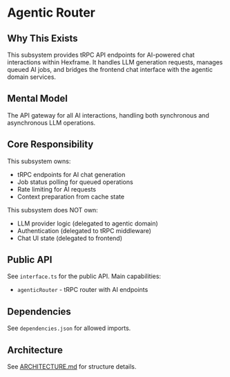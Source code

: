 # Agentic Router

## Why This Exists
This subsystem provides tRPC API endpoints for AI-powered chat interactions within Hexframe. It handles LLM generation requests, manages queued AI jobs, and bridges the frontend chat interface with the agentic domain services.

## Mental Model
The API gateway for all AI interactions, handling both synchronous and asynchronous LLM operations.

## Core Responsibility
This subsystem owns:
- tRPC endpoints for AI chat generation
- Job status polling for queued operations
- Rate limiting for AI requests
- Context preparation from cache state

This subsystem does NOT own:
- LLM provider logic (delegated to agentic domain)
- Authentication (delegated to tRPC middleware)
- Chat UI state (delegated to frontend)

## Public API
See `interface.ts` for the public API. Main capabilities:
- `agenticRouter` - tRPC router with AI endpoints

## Dependencies
See `dependencies.json` for allowed imports.

## Architecture
See [ARCHITECTURE.md](./ARCHITECTURE.md) for structure details.